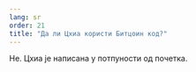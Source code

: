 ```yaml
---
lang: sr
order: 21
title: "Да ли Цхиа користи Битцоин код?"
---
```


Не. Цхиа је написана у потпуности од почетка.
